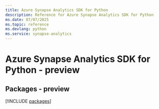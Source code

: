 ```yaml
---
title: Azure Synapse Analytics SDK for Python
description: Reference for Azure Synapse Analytics SDK for Python
ms.date: 07/07/2025
ms.topic: reference
ms.devlang: python
ms.service: synapse-analytics
---
```

# Azure Synapse Analytics SDK for Python - preview
## Packages - preview
[!INCLUDE [packages](synapse-analytics-index.md)]